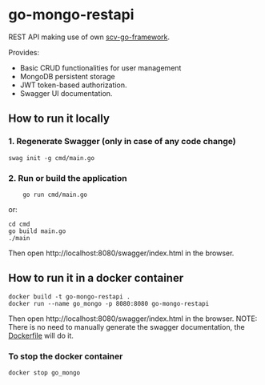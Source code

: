 # go-mongo-restapi
REST API making use of own [scv-go-framework](https://github.com/scanet9/scv-go-framework).

Provides:
- Basic CRUD functionalities for user management
- MongoDB persistent storage
- JWT token-based authorization.
- Swagger UI documentation.

## How to run it locally
### 1. Regenerate Swagger (only in case of any code change)
```
swag init -g cmd/main.go
```
### 2. Run or build the application

```
    go run cmd/main.go
```
or:
```
cd cmd
go build main.go
./main
```
Then open http://localhost:8080/swagger/index.html in the browser.

## How to run it in a docker container
```
docker build -t go-mongo-restapi .
docker run --name go_mongo -p 8080:8080 go-mongo-restapi
```
Then open http://localhost:8080/swagger/index.html in the browser.
NOTE: There is no need to manually generate the swagger documentation, the [Dockerfile](https://github.com/scanet9/go-mongo-restapi/blob/main/Dockerfile) will do it.

### To stop the docker container
```
docker stop go_mongo
```
